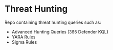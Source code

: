 # Threat Hunting

Repo containing threat hunting queries such as: 
- Advanced Hunting Queries (365 Defender KQL)
- YARA Rules
- Sigma Rules
